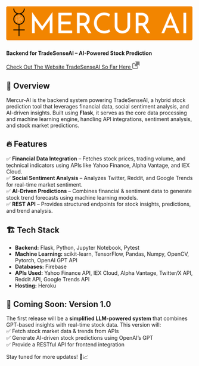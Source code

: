 # <img src="./assets/logo-w-text.svg" alt="Home" width="500"/> 
**Backend for TradeSenseAI – AI-Powered Stock Prediction**  

<a href="https://trade-sense-ai-sigma.vercel.app">Check Out The Website TradeSenseAI So Far Here
<img src="./assets/linkgrey.png" alt="Home" width="20"/>
</a>

## 📌 Overview  
Mercur-AI is the backend system powering TradeSenseAI, a hybrid stock prediction tool that leverages financial data, social sentiment analysis, and AI-driven insights. Built using **Flask**, it serves as the core data processing and machine learning engine, handling API integrations, sentiment analysis, and stock market predictions.  

## 🔥 Features  
✅ **Financial Data Integration** – Fetches stock prices, trading volume, and technical indicators using APIs like Yahoo Finance, Alpha Vantage, and IEX Cloud.  
✅ **Social Sentiment Analysis** – Analyzes Twitter, Reddit, and Google Trends for real-time market sentiment.  
✅ **AI-Driven Predictions** – Combines financial & sentiment data to generate stock trend forecasts using machine learning models.  
✅ **REST API** – Provides structured endpoints for stock insights, predictions, and trend analysis.  

## 🏗️ Tech Stack  
- **Backend:** Flask, Python, Jupyter Notebook, Pytest
- **Machine Learning:** scikit-learn, TensorFlow, Pandas, Numpy, OpenCV, Pytorch, OpenAI GPT API
- **Databases:** Firebase
- **APIs Used:** Yahoo Finance API, IEX Cloud, Alpha Vantage, Twitter/X API, Reddit API, Google Trends API
- **Hosting:** Heroku

## 🔮 Coming Soon: Version 1.0  
The first release will be a **simplified LLM-powered system** that combines GPT-based insights with real-time stock data. This version will:  
✅ Fetch stock market data & trends from APIs  
✅ Generate AI-driven stock predictions using OpenAI’s GPT  
✅ Provide a RESTful API for frontend integration  

Stay tuned for more updates! 🚀📈